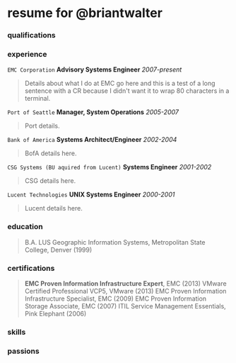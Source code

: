 # resume for @briantwalter

### qualifications

### experience
`EMC Corporation` **Advisory Systems Engineer** *2007-present*
> Details about what I do at EMC go here and this is a test of a long sentence
with a CR because I didn't want it to wrap 80 characters in a terminal.

`Port of Seattle` **Manager, System Operations** *2005-2007*
> Port details.

`Bank of America` **Systems Architect/Engineer** *2002-2004*
> BofA details here.

`CSG Systems (BU aquired from Lucent)` **Systems Engineer** *2001-2002*
> CSG details here.

`Lucent Technologies` **UNIX Systems Engineer** *2000-2001*
> Lucent details here.

### education
> B.A. LUS Geographic Information Systems, Metropolitan State College, Denver (1999)

### certifications
> **EMC Proven Information Infrastructure Expert**, EMC (2013)
> VMware Certified Professional VCP5, VMware  (2013)
> EMC Proven Information Infrastructure Specialist, EMC (2009)
> EMC Proven Information Storage Associate, EMC (2007)
> ITIL Service Management Essentials, Pink Elephant (2006)

### skills

### passions

